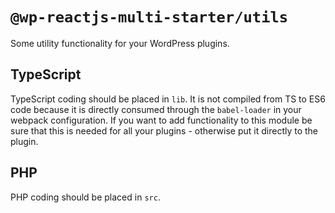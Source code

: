 # `@wp-reactjs-multi-starter/utils`

Some utility functionality for your WordPress plugins.

## TypeScript

TypeScript coding should be placed in `lib`. It is not compiled from TS to ES6 code because it is directly consumed through the `babel-loader` in your webpack configuration. If you want to add functionality to this module be sure that this is needed for all your plugins - otherwise put it directly to the plugin.

## PHP

PHP coding should be placed in `src`.
